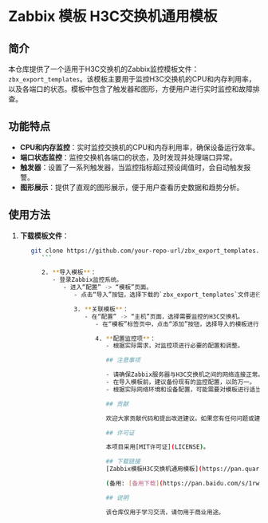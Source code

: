 # Zabbix 模板 H3C交换机通用模板

## 简介

本仓库提供了一个适用于H3C交换机的Zabbix监控模板文件：`zbx_export_templates`。该模板主要用于监控H3C交换机的CPU和内存利用率，以及各端口的状态。模板中包含了触发器和图形，方便用户进行实时监控和故障排查。

## 功能特点

- **CPU和内存监控**：实时监控交换机的CPU和内存利用率，确保设备运行效率。
- **端口状态监控**：监控交换机各端口的状态，及时发现并处理端口异常。
- **触发器**：设置了一系列触发器，当监控指标超过预设阈值时，会自动触发报警。
- **图形展示**：提供了直观的图形展示，便于用户查看历史数据和趋势分析。

## 使用方法

1. **下载模板文件**：
   ```sh
      git clone https://github.com/your-repo-url/zbx_export_templates.git
         ```

         2. **导入模板**：
            - 登录Zabbix监控系统。
               - 进入“配置” -> “模板”页面。
                  - 点击“导入”按钮，选择下载的`zbx_export_templates`文件进行导入。

                  3. **关联模板**：
                     - 在“配置” -> “主机”页面，选择需要监控的H3C交换机。
                        - 在“模板”标签页中，点击“添加”按钮，选择导入的模板进行关联。

                        4. **配置监控项**：
                           - 根据实际需求，对监控项进行必要的配置和调整。

                           ## 注意事项

                           - 请确保Zabbix服务器与H3C交换机之间的网络连接正常。
                           - 在导入模板前，建议备份现有的监控配置，以防万一。
                           - 根据实际网络环境和设备配置，可能需要对模板进行适当的调整。

                           ## 贡献

                           欢迎大家贡献代码和提出改进建议。如果您有任何问题或建议，请提交Issue或Pull Request。

                           ## 许可证

                           本项目采用[MIT许可证](LICENSE)。

                           ## 下载链接
                           [Zabbix模板H3C交换机通用模板](https://pan.quark.cn/s/01cf381b6d0d) 

                           (备用: [备用下载](https://pan.baidu.com/s/1rw_Gn3EK1sJhX-1hS6m85A?pwd=1234))

                           ## 说明

                           该仓库仅用于学习交流，请勿用于商业用途。
